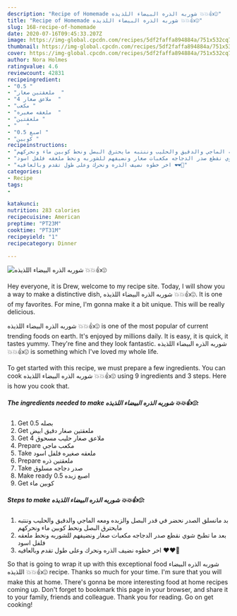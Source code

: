 ```yaml
---
description: "Recipe of Homemade شوربه الذره البيضاء اللذيذه 💥💥👍😍"
title: "Recipe of Homemade شوربه الذره البيضاء اللذيذه 💥💥👍😍"
slug: 168-recipe-of-homemade
date: 2020-07-16T09:45:33.207Z
image: https://img-global.cpcdn.com/recipes/5df2faffa894884a/751x532cq70/الصورة-الرئيسية-لوصفةشوربه-الذره-البيضاء-اللذيذه-💥💥👍😍.jpg
thumbnail: https://img-global.cpcdn.com/recipes/5df2faffa894884a/751x532cq70/الصورة-الرئيسية-لوصفةشوربه-الذره-البيضاء-اللذيذه-💥💥👍😍.jpg
cover: https://img-global.cpcdn.com/recipes/5df2faffa894884a/751x532cq70/الصورة-الرئيسية-لوصفةشوربه-الذره-البيضاء-اللذيذه-💥💥👍😍.jpg
author: Nora Holmes
ratingvalue: 4.6
reviewcount: 42831
recipeingredient:
- "0.5 "
- "ملعقتين صغار  "
- "4 ملاعق صغار  "
- "مكعب "
- "ملعقه صغيره  "
- "ملعقتين "
- "   "
- "0.5 اصبع "
- "كوبين "
recipeinstructions:
- "بد مانسلق الصدر نحضر في قدر البصل والزبده ومعه الماجي والدقيق والحليب وننتبه مايحترق البصل ونحط كوبين ماء ونحركهم"
- "بعد ما تطبخ شوي نقطع صدر الدجاجه مكعبات صغار ونضيفهم للشوربه ونحط ملعقه فلفل اسود"
- "اخر خطوه نضيف الذره ونحرك وعلى طول تقدم وبالعافيه ❤❤💜"
categories:
- Recipe
tags:
- 

katakunci:  
nutrition: 283 calories
recipecuisine: American
preptime: "PT23M"
cooktime: "PT31M"
recipeyield: "1"
recipecategory: Dinner

---
```



![شوربه الذره البيضاء اللذيذه 💥💥👍😍](https://img-global.cpcdn.com/recipes/5df2faffa894884a/751x532cq70/الصورة-الرئيسية-لوصفةشوربه-الذره-البيضاء-اللذيذه-💥💥👍😍.jpg)

Hey everyone, it is Drew, welcome to my recipe site. Today, I will show you a way to make a distinctive dish, شوربه الذره البيضاء اللذيذه 💥💥👍😍. It is one of my favorites. For mine, I'm gonna make it a bit unique. This will be really delicious.

شوربه الذره البيضاء اللذيذه 💥💥👍😍 is one of the most popular of current trending foods on earth. It's enjoyed by millions daily. It is easy, it is quick, it tastes yummy. They're fine and they look fantastic. شوربه الذره البيضاء اللذيذه 💥💥👍😍 is something which I've loved my whole life.




To get started with this recipe, we must prepare a few ingredients. You can cook شوربه الذره البيضاء اللذيذه 💥💥👍😍 using 9 ingredients and 3 steps. Here is how you cook that.

<!--inarticleads1-->

##### The ingredients needed to make شوربه الذره البيضاء اللذيذه 💥💥👍😍:

1. Get 0.5 بصله
1. Get ملعقتين صغار دقيق ابيض
1. Get 4 ملاعق صغار حليب مسحوق
1. Prepare مكعب ماجي
1. Take ملعقه صغيره فلفل اسود
1. Prepare ملعقتين ذره
1. Take  صدر دجاجه مسلوق
1. Make ready 0.5 اصبع زبده
1. Get كوبين ماء




<!--inarticleads2-->

##### Steps to make شوربه الذره البيضاء اللذيذه 💥💥👍😍:

1. بد مانسلق الصدر نحضر في قدر البصل والزبده ومعه الماجي والدقيق والحليب وننتبه مايحترق البصل ونحط كوبين ماء ونحركهم
1. بعد ما تطبخ شوي نقطع صدر الدجاجه مكعبات صغار ونضيفهم للشوربه ونحط ملعقه فلفل اسود
1. اخر خطوه نضيف الذره ونحرك وعلى طول تقدم وبالعافيه ❤❤💜




So that is going to wrap it up with this exceptional food شوربه الذره البيضاء اللذيذه 💥💥👍😍 recipe. Thanks so much for your time. I'm sure that you will make this at home. There's gonna be more interesting food at home recipes coming up. Don't forget to bookmark this page in your browser, and share it to your family, friends and colleague. Thank you for reading. Go on get cooking!
